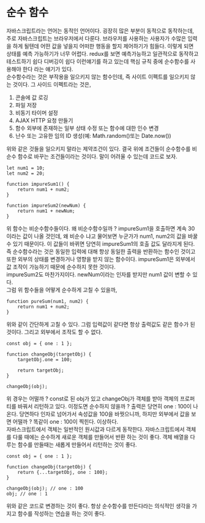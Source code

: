# 순수 함수

자바스크립트라는 언어는 동적인 언어이다. 굉장히 많은 부분이 동적으로 동작하는데, 주로 자바스크립트는 브라우저에서 다룬다. 브라우저를 사용하는 사용자가 수많은 입력을 하게 될텐데 어떤 값을 넣을지 어떠한 행동을 할지 제어하기가 힘들다. 이렇게 되면 상태를 예측 가능하기가 너무 어렵다. redux를 보면 예측가능하고 일관적으로 동작하고 테스트하기 쉽다 디버깅이 쉽다 이런얘기를 하고 있는데 핵심 규칙 중에 순수함수를 사용해야 한다 라는 얘기가 있다.  
순수함수라는 것은 부작용을 일으키지 않는 함수인데, 즉 사이트 이펙트를 일으키지 않는 것이다. 그 사이드 이펙트라는 것은,

1. 콘솔에 값 로깅
2. 파일 저장
3. 비동기 타이머 설정
4. AJAX HTTP 요청 만들기
5. 함수 외부에 존재하는 일부 상태 수정 또는 함수에 대한 인수 변경
6. 난수 또는 고유한 임의 ID 생성(예: Math.random()또는 Date.now())

위와 같은 것들을 일으키지 말라는 제약조건이 있다. 결국 위에 조건들이 순수함수를 비순수 함수로 바꾸는 조건들이라는 것이다. 말이 어려울 수 있는데 코드로 보자.

```
let num1 = 10;
let num2 = 20;

function impureSum1() {
    return num1 + num2;
}

function impureSum2(newNum) {
    return num1 + newNum;
}
```

위 함수는 비순수함수들이다. 왜 비순수함수일까 ? impureSum1을 호출하면 계속 30이라는 값이 나올 것인데, 왜 비순수 냐고 물어보면 누군가가 num1, num2의 값을 바꿀 수 있기 때문이다. 이 값들이 바뀌면 당연히 impureSum1의 호출 값도 달라지게 된다. 즉 순수함수라는 것은 동일한 입력에 대해 항상 동일한 출력을 반환하는 함수인 것이고 또한 외부의 상태를 변경하거나 영향을 받지 않는 함수이다. impureSum1은 외부에서 값 조작이 가능하기 때문에 순수하지 못한 것이다.  
impureSum2도 마찬가지이다. newNum이라는 인자를 받지만 num1 값이 변할 수 있다.  
그럼 위 함수들을 어떻게 순수하게 고칠 수 있을까,

```
function pureSum(num1, num2) {
    return num1 + num2;
}
```

위와 같이 간단하게 고칠 수 있다. 그럼 입력값이 같다면 항상 출력값도 같은 함수가 된 것이다. 그리고 외부에서 조작도 할 수 없다.

```
const obj = { one : 1 };

function changeObj(targetObj) {
    targetObj.one = 100;

    return targetObj;
}

changeObj(obj);
```

위 경우는 어떨까 ? const로 된 obj가 있고 changeObj가 객체를 받아 객체의 프로퍼티를 바꿔서 리턴하고 있다. 이정도면 순수하지 않을까 ? 출력은 당연히 one : 100이 나온다. 당연하다 인자로 넘어가서 속성값을 100을 바꿧으니까, 하지만 외부에서 값을 보면 어떨까 ? 똑같이 one : 100이 찍힌다. 이상하다.  
자바스크립트에서 객체는 일반적인 원시값과 다르게 동작한다. 자바스크립트에서 객체를 다룰 때에는 순수하게 새로운 객체를 만들어서 반환 하는 것이 좋다. 객체 배열을 다루는 함수를 만들때는 새롭게 만들어서 리턴하는 것이 좋다.

```
const obj = { one : 1 };

function changeObj(targetObj) {
    return {...targetObj, one : 100};
}

changeObj(obj); // one : 100
obj; // one : 1
```

위와 같은 코드로 변경하는 것이 좋다. 항상 순수함수를 만든다라는 의식적인 생각을 가지고 함수를 작성하는 연습을 하는 것이 좋다.
